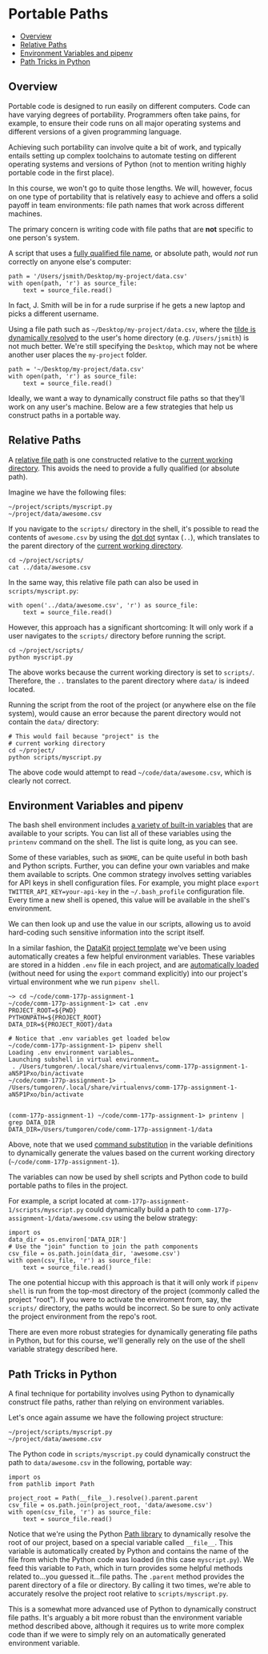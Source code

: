 
# Portable Paths

- [Overview](#overview)
- [Relative Paths](#relative-paths)
- [Environment Variables and pipenv](#environment-variables-and-pipenv)
- [Path Tricks in Python](#path-tricks-in-python)
  
## Overview

Portable code is designed to run easily on different computers. Code can have varying degrees of portability. Programmers often take pains, for example, to ensure their code runs on all major operating systems and different versions of a given programming language.

Achieving such portability can involve quite a bit of work, and typically entails setting up complex toolchains to automate testing on different operating systems and versions of Python (not to mention writing highly portable code in the first place). 

In this course, we won't go to quite those lengths. We will, however, focus on one type of portability that is relatively easy to achieve and offers a solid payoff in team environments: file path names that work across different machines.

The primary concern is writing code with file paths that are **not** specific to one person's system.

A script that uses a [fully qualified file name](https://en.wikipedia.org/wiki/Fully_qualified_name#Filenames_and_paths), or absolute path, would *not* run correctly on anyone else's computer:

```
path = '/Users/jsmith/Desktop/my-project/data.csv'
with open(path, 'r') as source_file:
	text = source_file.read()
```

In fact, J. Smith will be in for a rude surprise if he gets a new laptop and picks a different username.

Using a file path such as `~/Desktop/my-project/data.csv`, where the [tilde is dynamically resolved](http://www.gnu.org/software/bash/manual/html_node/Tilde-Expansion.html) to the user's home directory (e.g. `/Users/jsmith`) is not much better. We're still specifying  the `Desktop`, which may not be where another user places the `my-project` folder.

```
path = '~/Desktop/my-project/data.csv'
with open(path, 'r') as source_file:
	text = source_file.read()
```

Ideally, we want a way to dynamically construct file paths so that they'll work on any user's machine. Below are a few strategies that help us construct paths in a portable way.

## Relative Paths

A [relative file path](https://en.wikipedia.org/wiki/Path_%28computing%29#Absolute_and_relative_paths) is one constructed relative to the [current working directory][]. This avoids the need to provide a fully qualified (or absolute path).

[current working directory]: http://www.linfo.org/current_directory.html

Imagine we have the following files:

```
~/project/scripts/myscript.py
~/project/data/awesome.csv
```

If you navigate to the `scripts/` directory in the shell, it's possible to read the contents of `awesome.csv` by using the [dot dot](http://www.linfo.org/dot.html) syntax (`..`), which translates to the parent directory of the [current working directory](http://www.linfo.org/current_directory.html).

```
cd ~/project/scripts/
cat ../data/awesome.csv
```

In the same way, this relative file path can also be used in `scripts/myscript.py`:

```
with open('../data/awesome.csv', 'r') as source_file:
	text = source_file.read()
```


However, this approach has a significant shortcoming: It will only work if a user navigates to the `scripts/` directory before running the script.

```
cd ~/project/scripts/
python myscript.py
```

The above works because the current working directory is set to `scripts/`. Therefore, the `..` translates to the parent directory where `data/` is indeed located.

Running the script from the root of the project (or anywhere else on the file system), would cause an error because the parent directory would not contain the `data/` directory:

```
# This would fail because "project" is the 
# current working directory
cd ~/project/
python scripts/myscript.py
```

The above code would attempt to read `~/code/data/awesome.csv`, which is clearly not correct.

## Environment Variables and pipenv

The bash shell environment includes [a variety of built-in variables](https://bash.cyberciti.biz/guide/Variables) that are available to your scripts. You can list all of these variables using the `printenv` command on the shell. The list is quite long, as you can see.

Some of these variables, such as `$HOME`, can be quite useful in both bash and Python scripts. Further, you can define your own variables and make them available to scripts. One common strategy involves setting variables for API keys in shell configuration files. For example, you might place `export TWITTER_API_KEY=your-api-key` in the `~/.bash_profile` configuration file. Every time a new shell is opened, this value will be available in the shell's environment.

We can then look up and use the value in our scripts, allowing us to avoid hard-coding such sensitive information into the script itself.

In a similar fashion, the [DataKit](../datakit.md) [project template](https://github.com/stanfordjournalism/cookiecutter-stanford-progj) we've been using automatically creates a few helpful environment variables. These variables are stored in a hidden `.env` file in each project, and are [automatically loaded](https://pipenv.readthedocs.io/en/latest/advanced/#automatic-loading-of-env) (without need for using the `export` command explicitly) into our project's virtual environment whe we run `pipenv shell`.

```
~> cd ~/code/comm-177p-assignment-1
~/code/comm-177p-assignment-1> cat .env
PROJECT_ROOT=${PWD}
PYTHONPATH=${PROJECT_ROOT}
DATA_DIR=${PROJECT_ROOT}/data

# Notice that .env variables get loaded below
~/code/comm-177p-assignment-1> pipenv shell
Loading .env environment variables…
Launching subshell in virtual environment…
 . /Users/tumgoren/.local/share/virtualenvs/comm-177p-assignment-1-aN5P1Pxo/bin/activate
~/code/comm-177p-assignment-1>  . /Users/tumgoren/.local/share/virtualenvs/comm-177p-assignment-1-aN5P1Pxo/bin/activate


(comm-177p-assignment-1) ~/code/comm-177p-assignment-1> printenv | grep DATA_DIR
DATA_DIR=/Users/tumgoren/code/comm-177p-assignment-1/data
```

 Above, note that we used [command substitution](https://www.gnu.org/software/bash/manual/html_node/Command-Substitution.html) in the variable definitions to dynamically generate the values based on the current working directory (`~/code/comm-177p-assignment-1`).
 
The variables can now be used by shell scripts and Python code to build portable paths to files in the project.
 
For example, a script located at `comm-177p-assignment-1/scripts/myscript.py` could dynamically build a path to `comm-177p-assignment-1/data/awesome.csv` using the below strategy:

```
import os
data_dir = os.environ['DATA_DIR']
# Use the "join" function to join the path components
csv_file = os.path.join(data_dir, 'awesome.csv')
with open(csv_file, 'r') as source_file:
	text = source_file.read()

```

The one potential hiccup with this approach is that it will only work if `pipenv shell` is run from the top-most directory of the project (commonly called the project "root"). If you were to activate the enviroment from, say, the `scripts/` directory, the paths would be incorrect. So be sure to only activate the project environment from the repo's root.

There are even more robust strategies for dynamically generating file paths in Python, but for this course, we'll generally rely on the use of the shell variable strategy described here.

## Path Tricks in Python

A final technique for portability involves using Python to dynamically construct file paths, rather than relying on environment variables. 

Let's once again assume we have the following project structure:

```
~/project/scripts/myscript.py
~/project/data/awesome.csv
```

The Python code in `scripts/myscript.py` could dynamically construct the path to `data/awesome.csv` in the following, portable way:

```
import os
from pathlib import Path

project_root = Path(__file__).resolve().parent.parent
csv_file = os.path.join(project_root, 'data/awesome.csv')
with open(csv_file, 'r') as source_file:
	text = source_file.read()
```

Notice that we're using the Python [Path library](https://docs.python.org/3/library/pathlib.html) to dynamically resolve the root of our project, based on a special variable called `__file__`. This variable is automatically created by Python and contains the name of the file from which the Python code was loaded (in this case `myscript.py`). We feed this variable to `Path`, which in turn provides some helpful methods related to...you guessed it...file paths. The  `.parent` method provides the parent directory of a file or directory. By calling it two times, we're able to accurately resolve the project root relative to `scripts/myscript.py`.

This is a somewhat more advanced use of Python to dynamically construct file paths. It's arguably a bit more robust than the environment variable method described above, although it requires us to write more complex code than if we were to simply rely on an automatically generated environment variable.